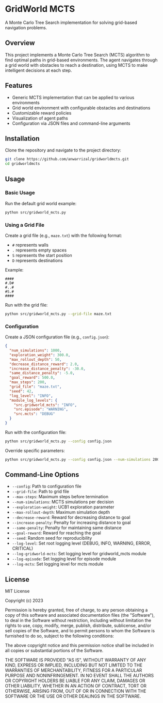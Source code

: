 # GridWorld MCTS

A Monte Carlo Tree Search implementation for solving grid-based navigation problems.

## Overview

This project implements a Monte Carlo Tree Search (MCTS) algorithm to find optimal paths in grid-based environments. The agent navigates through a grid world with obstacles to reach a destination, using MCTS to make intelligent decisions at each step.

## Features

- Generic MCTS implementation that can be applied to various environments
- Grid world environment with configurable obstacles and destinations
- Customizable reward policies
- Visualization of agent paths
- Configuration via JSON files and command-line arguments

## Installation

Clone the repository and navigate to the project directory:

```bash
git clone https://github.com/anwarrizal/gridworldmcts.git
cd gridworldmcts
```

## Usage

### Basic Usage

Run the default grid world example:

```bash
python src/gridworld_mcts.py
```

### Using a Grid File

Create a grid file (e.g., `maze.txt`) with the following format:
- `#` represents walls
- `.` represents empty spaces
- `S` represents the start position
- `D` represents destinations

Example:
```
####
#.D#
#..#
#S.#
####
```

Run with the grid file:

```bash
python src/gridworld_mcts.py --grid-file maze.txt
```

### Configuration

Create a JSON configuration file (e.g., `config.json`):

```json
{
  "num_simulations": 1000,
  "exploration_weight": 300.0,
  "max_rollout_depth": 50,
  "decrease_distance_reward": 2.0,
  "increase_distance_penalty": -30.0,
  "same_distance_penalty": -5.0,
  "goal_reward": 500.0,
  "max_steps": 200,
  "grid_file": "maze.txt",
  "seed": 42,
  "log_level": "INFO",
  "module_log_levels": {
    "src.gridworld_mcts": "INFO",
    "src.episode": "WARNING",
    "src.mcts": "DEBUG"
  }
}
```

Run with the configuration file:

```bash
python src/gridworld_mcts.py --config config.json
```

Override specific parameters:

```bash
python src/gridworld_mcts.py --config config.json --num-simulations 2000
```

## Command-Line Options

- `--config`: Path to configuration file
- `--grid-file`: Path to grid file
- `--max-steps`: Maximum steps before termination
- `--num-simulations`: MCTS simulations per decision
- `--exploration-weight`: UCB1 exploration parameter
- `--max-rollout-depth`: Maximum simulation depth
- `--decrease-reward`: Reward for decreasing distance to goal
- `--increase-penalty`: Penalty for increasing distance to goal
- `--same-penalty`: Penalty for maintaining same distance
- `--goal-reward`: Reward for reaching the goal
- `--seed`: Random seed for reproducibility
- `--log-level`: Set root logging level (DEBUG, INFO, WARNING, ERROR, CRITICAL)
- `--log-gridworld-mcts`: Set logging level for gridworld_mcts module
- `--log-episode`: Set logging level for episode module
- `--log-mcts`: Set logging level for mcts module

## License

MIT License

Copyright (c) 2023

Permission is hereby granted, free of charge, to any person obtaining a copy
of this software and associated documentation files (the "Software"), to deal
in the Software without restriction, including without limitation the rights
to use, copy, modify, merge, publish, distribute, sublicense, and/or sell
copies of the Software, and to permit persons to whom the Software is
furnished to do so, subject to the following conditions:

The above copyright notice and this permission notice shall be included in all
copies or substantial portions of the Software.

THE SOFTWARE IS PROVIDED "AS IS", WITHOUT WARRANTY OF ANY KIND, EXPRESS OR
IMPLIED, INCLUDING BUT NOT LIMITED TO THE WARRANTIES OF MERCHANTABILITY,
FITNESS FOR A PARTICULAR PURPOSE AND NONINFRINGEMENT. IN NO EVENT SHALL THE
AUTHORS OR COPYRIGHT HOLDERS BE LIABLE FOR ANY CLAIM, DAMAGES OR OTHER
LIABILITY, WHETHER IN AN ACTION OF CONTRACT, TORT OR OTHERWISE, ARISING FROM,
OUT OF OR IN CONNECTION WITH THE SOFTWARE OR THE USE OR OTHER DEALINGS IN THE
SOFTWARE.